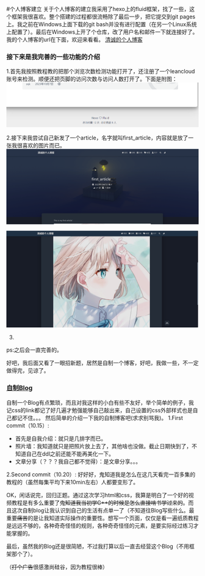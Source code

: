#个人博客建立
关于个人博客的建立我采用了hexo上的fluid框架，找了一些，这个框架我很喜欢。整个搭建的过程都很流畅除了最后一步，把它提交到git pages上。我之前在Windows上面下载的git bash并没有进行配置（在另一个Linux系统上配置了）。最后在Windows上开了个仓库，改了用户名和邮件一下就连接好了。我的个人博客的url在下面，欢迎来看看。
[清诚的个人博客](https://zqk019.github.io/)

### 接下来是我完善的一些功能的介绍
1.首先我按照教程教的把那个浏览次数检测功能打开了，还注册了一个leancloud账号来检测。顺便还把页脚的访问次数与访问人数打开了。下面是附图：
![Alt text](1.png)

2.接下来我尝试自己新发了一个article，名字就叫first_article，内容就是放了一张我很喜欢的图片而已。
![Alt text](2.png)

![Alt text](3.png)

3.
ps:之后会一直完善的。


好吧，我后面又看了一眼招新题，居然是自制一个博客，好吧，我做一些，不一定做得完，见谅了。
### [自制Blog](https://htmlpreview.github.io/?https://github.com/zqk019/JotangTest/blob/master/fifth/blog/index.html) 
自制一个Blog有点繁琐，而且对我这样的小白有些不友好，举个简单的例子，我记css的link都记了好几遍才勉强能够自己敲出来，自己设置的css外部样式也是自己都记不住。。。
然后简单的介绍一下我的自制博客吧(求求别骂我)。
1.First commit（10.15）:
* 首先是自我介绍：就只是几排字而已。
* 照片墙：我知道就只是把照片放上去了，其他啥也没做。截止日期快到了，不知道自己在ddl之前还能不能再美化一下。
* 文章分享（？？？我自己都不觉得）：是文章分享。。。
  
2.Second commit（10.20）:
好好好，鬼知道我是怎么在这几天看完一百多集的教程的（虽然每集平均下来10min左右）人都要变形了。

OK，闲话说完，回归正题。通过这次学习html和css，我算是明白了一个好的视频教程是有多么重要了~~鬼知道我当初学C++的时候是怎么直接啃书学过来的~~。而且这次自制blog让我认识到自己的生活有点单一了（不知道往Blog写些什么。最重要~~痛苦~~的是让我知道实际操作的重要性。想写一个页面，仅仅是看一遍纸质教程是远远不够的，各种奇奇怪怪的规则，各种奇奇怪怪的元素，是要实际经过练习才能掌握的。

最后，虽然我的Blog还是很简陋，不过我打算以后一直去经营这个Blog（不用框架那个了）。

  
  
  （~~打个广告~~很感激尚硅谷，因为教程很棒）



